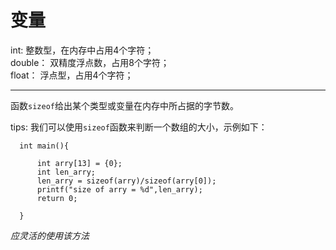 # 变量

int: 整数型，在内存中占用4个字符；  
double： 双精度浮点数，占用8个字符；  
float： 浮点型，占用4个字符；  
***
函数`sizeof`给出某个类型或变量在内存中所占据的字节数。
 
tips: 我们可以使用`sizeof`函数来判断一个数组的大小，示例如下：  
```
  int main(){

      int arry[13] = {0};
      int len_arry;  
      len_arry = sizeof(arry)/sizeof(arry[0]);
      printf("size of arry = %d",len_arry); 
      return 0;
  
  }
```
*应灵活的使用该方法*